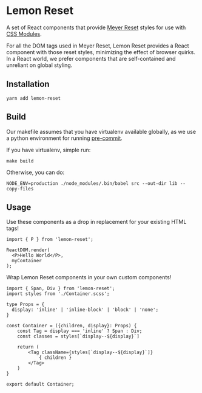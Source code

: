 # Lemon Reset
A set of React components that provide [Meyer Reset](https://meyerweb.com/eric/tools/css/reset/) styles for use with [CSS Modules](https://github.com/css-modules/css-modules).

For all the DOM tags used in Meyer Reset, Lemon Reset provides a React component with those reset styles, minimizing the effect of browser quirks.
In a React world, we prefer components that are self-contained and unreliant on global styling.

## Installation
```
yarn add lemon-reset
```

## Build
Our makefile assumes that you have virtualenv available globally, as we use a python environment for running [pre-commit](https://pre-commit.com/). 

If you have virtualenv, simple run:
```
make build
```

Otherwise, you can do:
```
NODE_ENV=production ./node_modules/.bin/babel src --out-dir lib --copy-files
```

## Usage
Use these components as a drop in replacement for your existing HTML tags!

```
import { P } from 'lemon-reset';

ReactDOM.render(
  <P>Hello World</P>,
  myContainer
);
```

Wrap Lemon Reset components in your own custom components!
```
import { Span, Div } from 'lemon-reset';
import styles from './Container.scss';

type Props = {
  display: 'inline' | 'inline-block' | 'block' | 'none';
}

const Container = ({children, display}: Props) {
    const Tag = display === 'inline' ? Span : Div;
    const classes = styles[`display--${display}`]
    
    return (
        <Tag className={styles[`display--${display}`]}
            { children }
        </Tag>
    )
}

export default Container;
```
